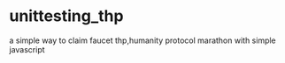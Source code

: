 # unittesting_thp
a simple way to claim faucet thp,humanity protocol marathon with simple javascript
